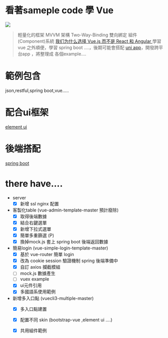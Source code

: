 # 看著sameple code 學 Vue 
![](https://i.imgur.com/YNC9xye.png)
> 輕量化的框架
MVVM 架構
Two-Way-Binding 雙向綁定
組件(Component)系統
[我们为什么选择 Vue.js 而不是 React 和 Angular ](https://www.infoq.cn/article/2016/12/why-Vue-js-no-react)
學習 vue 之外順便，學習 spring boot ....，後期可能會搭配
[uni app](https://uniapp.dcloud.io/)，開發跨平台app ，將整理成 各個example....


# 範例包含
json,restful,spring boot,vue.....

# 配合ui框架
[element ui](https://element.eleme.io/#/zh-CN)

# 後端搭配
[spring boot](https://spring.io/)

# there have....
* server
  - [x] 新增 ssl nginx 配置
  
* 客製化table (vue-admin-template-master 預計廢除) 
  - [x] 取得後端數據 
  - [x] 結合右鍵選單 
  - [x] 新增下拉式選單
  - [x] 簡單多重篩選 (P)
  - [x] 換掉mock.js 套上 spring boot 後端返回數據
  
* 簡易login (vue-simple-login-template-master)
  - [x] 基於 vue-router 簡單 login
  - [x] 改為 cookie session 驗證機制 spring 後端準備中
  - [x] 自訂 axios 攔截模組
  - [ ] mock.js 數據產生
  - [ ] vuex example
  - [x] ui元件引用
  - [x] 多國語系使用範例

* 新增多入口點 (vuecli3-multiple-master)
  - [x] 多入口點建置
  - [x] 配置不同 skin (bootstrap-vue ,element ui ....)
  - [x] 共用組件範例
  

